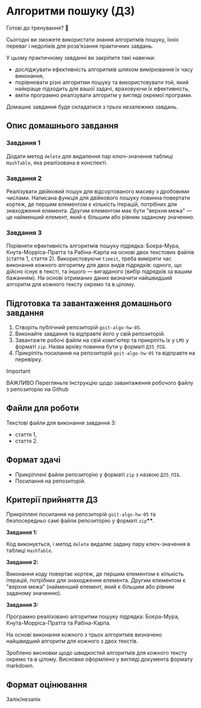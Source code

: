 # Алгоритми пошуку (ДЗ)

Готові до тренування? 🤩

Сьогодні ви зможете використати знання алгоритмів пошуку, їхніх переваг і недоліків для розв’язання практичних завдань.

У цьому практичному завданні ви закріпите такі навички:

- досліджувати ефективність алгоритмів шляхом вимірювання їх часу виконання,
- порівнювати різні алгоритми пошуку та використовувати той, який найкраще підходить для вашої задачі, враховуючи їх ефективність,
- вміти програмно реалізувати алгоритм у вигляді окремої програми.

Домашнє завдання буде складатися з трьох незалежних завдань.

## Опис домашнього завдання

### Завдання 1

Додати метод `delete` для видалення пар ключ-значення таблиці `HashTable`, яка реалізована в конспекті.

### Завдання 2

Реалізувати двійковий пошук для відсортованого масиву з дробовими числами. Написана функція для двійкового пошуку повинна повертати кортеж, де першим елементом є кількість ітерацій, потрібних для знаходження елемента. Другим елементом має бути "верхня межа" — це найменший елемент, який є більшим або рівним заданому значенню.

### Завдання 3

Порівняти ефективність алгоритмів пошуку підрядка: Боєра-Мура, Кнута-Морріса-Пратта та Рабіна-Карпа на основі двох текстових файлів (стаття 1, стаття 2). Використовуючи `timeit`, треба виміряти час виконання кожного алгоритму для двох видів підрядків: одного, що дійсно існує в тексті, та іншого — вигаданого (вибір підрядків за вашим бажанням). На основі отриманих даних визначити найшвидший алгоритм для кожного тексту окремо та в цілому.

## Підготовка та завантаження домашнього завдання

1. Створіть публічний репозиторій `goit-algo-hw-05`.
2. Виконайте завдання та відправте його у свій репозиторій.
3. Завантажте робочі файли на свій комп’ютер та прикріпіть їх у `LMS` у форматі `zip`. Назва архіву повинна бути у форматі `ДЗ5_ПІБ`.
4. Прикріпіть посилання на репозиторій `goit-algo-hw-05` та відправте на перевірку.

> [!IMPORTANT]
> ВАЖЛИВО
> Перегляньте Інструкцію щодо завантаження робочого файлу з репозиторію на Github

## Файли для роботи

Текстові файли для виконання завдання 3:

- стаття 1,
- стаття 2.

## Формат здачі

- Прикріплені файли репозиторію у форматі `zip` з назвою `ДЗ5_ПІБ`.
- Посилання на репозиторій.

## Критерії прийняття ДЗ

Прикріплені посилання на репозиторій `goit-algo-hw-05` та безпосередньо самі файли репозиторію у форматі `zip`**\*\***.

**Завдання 1:**

Код виконується, і метод `delete` видаляє задану пару ключ-значення в таблиці `HashTable`.

**Завдання 2:**

Виконання коду повертає кортеж, де першим елементом є кількість ітерацій, потрібних для знаходження елемента. Другим елементом є "верхня межа" (найменший елемент, який є більшим або рівним заданому значенню).

**Завдання 3:**

Програмно реалізовано алгоритми пошуку підрядка: Боєра-Мура, Кнута-Морріса-Пратта та Рабіна-Карпа.

На основі виконання кожного з трьох алгоритмів визначено найшвидший алгоритм для кожного з двох текстів.

Зроблено висновки щодо швидкостей алгоритмів для кожного тексту окремо та в цілому. Висновки оформлено у вигляді документа формату markdown.

## Формат оцінювання

Залік/незалік
